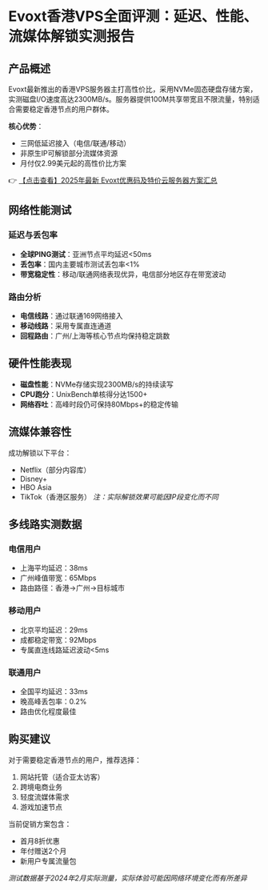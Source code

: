# Evoxt香港VPS全面评测：延迟、性能、流媒体解锁实测报告

## 产品概述

Evoxt最新推出的香港VPS服务器主打高性价比，采用NVMe固态硬盘存储方案，实测磁盘I/O速度高达2300MB/s。服务器提供100M共享带宽且不限流量，特别适合需要稳定香港节点的用户群体。

**核心优势**：
- 三网低延迟接入（电信/联通/移动）
- 非原生IP可解锁部分流媒体资源
- 月付仅2.99美元起的高性价比方案

👉 [【点击查看】2025年最新 Evoxt优惠码及特价云服务器方案汇总](https://bit.ly/evoxt)

## 网络性能测试

### 延迟与丢包率
- **全球PING测试**：亚洲节点平均延迟<50ms
- **丢包率**：国内主要城市测试丢包率<1%
- **带宽稳定性**：移动/联通网络表现优异，电信部分地区存在带宽波动

### 路由分析
- **电信线路**：通过联通169网络接入
- **移动线路**：采用专属直连通道
- **回程路由**：广州/上海等核心节点均保持稳定跳数

## 硬件性能表现
- **磁盘性能**：NVMe存储实现2300MB/s的持续读写
- **CPU跑分**：UnixBench单核得分达1500+
- **网络吞吐**：高峰时段仍可保持80Mbps+的稳定传输

## 流媒体兼容性
成功解锁以下平台：
- Netflix（部分内容库）
- Disney+
- HBO Asia
- TikTok（香港区服务）
*注：实际解锁效果可能因IP段变化而不同*

## 多线路实测数据

### 电信用户
- 上海平均延迟：38ms
- 广州峰值带宽：65Mbps
- 路由路径：香港→广州→目标城市

### 移动用户
- 北京平均延迟：29ms
- 成都稳定带宽：92Mbps
- 专属直连线路延迟波动<5ms

### 联通用户
- 全国平均延迟：33ms
- 晚高峰丢包率：0.2%
- 路由优化程度最佳

## 购买建议
对于需要稳定香港节点的用户，推荐选择：
1. 网站托管（适合亚太访客）
2. 跨境电商业务
3. 轻度流媒体需求
4. 游戏加速节点

当前促销方案包含：
- 首月8折优惠
- 年付赠送2个月
- 新用户专属流量包

*测试数据基于2024年2月实际测量，实际体验可能因网络环境变化而有所差异*